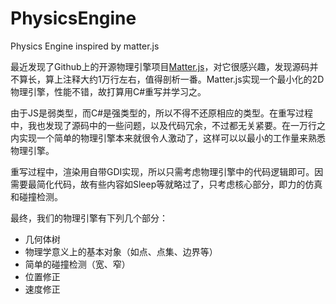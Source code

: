 # PhysicsEngine
Physics Engine inspired by matter.js

最近发现了Github上的开源物理引擎项目[Matter.js](https://github.com/liabru/matter-js)，对它很感兴趣，发现源码并不算长，算上注释大约1万行左右，值得剖析一番。Matter.js实现一个最小化的2D物理引擎，性能不错，故打算用C#重写并学习之。

由于JS是弱类型，而C#是强类型的，所以不得不还原相应的类型。在重写过程中，我也发现了源码中的一些问题，以及代码冗余，不过都无关紧要。在一万行之内实现一个简单的物理引擎本来就很令人激动了，这样可以以最小的工作量来熟悉物理引擎。

重写过程中，渲染用自带GDI实现，所以只需考虑物理引擎中的代码逻辑即可。因需要最简化代码，故有些内容如Sleep等就略过了，只考虑核心部分，即力的仿真和碰撞检测。

最终，我们的物理引擎有下列几个部分：

- 几何体树
- 物理学意义上的基本对象（如点、点集、边界等）
- 简单的碰撞检测（宽、窄）
- 位置修正
- 速度修正
